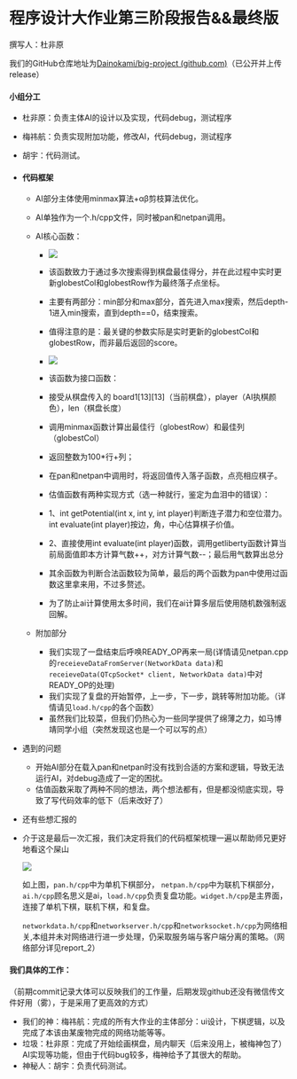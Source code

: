 # 程序设计大作业第三阶段报告&&最终版
撰写人：杜非原

我们的GitHub仓库地址为[Dainokami/big-project (github.com)](https://github.com/Dainokami/big-project)（已公开并上传release）

#### 小组分工

* 杜非原：负责主体AI的设计以及实现，代码debug，测试程序
  
* 梅祎航：负责实现附加功能，修改AI，代码debug，测试程序
  
* 胡宇：代码测试。
  
* #### 代码框架
  * AI部分主体使用minmax算法+αβ剪枝算法优化。
  * AI单独作为一个.h/cpp文件，同时被pan和netpan调用。
  * AI核心函数：
    * ![](/image/stage_3_0.png)
    * 该函数致力于通过多次搜索得到棋盘最佳得分，并在此过程中实时更新globestCol和globestRow作为最终落子点坐标。
    * 主要有两部分：min部分和max部分，首先进入max搜索，然后depth-1进入min搜索，直到depth==0，结束搜索。
    * 值得注意的是：最关键的参数实际是实时更新的globestCol和globestRow，而非最后返回的score。
    * ![](/image/stage_3_1.png)
    * 该函数为接口函数：
    * 接受从棋盘传入的 board1[13][13]（当前棋盘），player（AI执棋颜色），len（棋盘长度）
    * 调用minmax函数计算出最佳行（globestRow）和最佳列（globestCol）
    * 返回整数为100*行+列；
    * 在pan和netpan中调用时，将返回值传入落子函数，点亮相应棋子。
  
    * 估值函数有两种实现方式（选一种就行，鉴定为血泪中的错误）：
    * 1、int getPotential(int x, int y, int player)判断连子潜力和空位潜力。
         int evaluate(int player)按边，角，中心估算棋子价值。
    * 2、直接使用int evaluate(int player)函数，调用getliberty函数计算当前局面值即本方计算气数++，对方计算气数--；最后用气数算出总分
  
    * 其余函数为判断合法函数较为简单，最后的两个函数为pan中使用过函数这里拿来用，不过多赘述。
    
    * 为了防止ai计算使用太多时间，我们在ai计算多层后使用随机数强制返回解。



   * 附加部分
     * 我们实现了一盘结束后呼唤READY_OP再来一局(详情请见netpan.cpp的```receieveDataFromServer(NetworkData data)```和```receieveData(QTcpSocket* client, NetworkData data)```中对READY_OP的处理)
     * 我们实现了复盘的开始暂停，上一步，下一步，跳转等附加功能。（详情请见```load.h/cpp```的各个函数）
     * 虽然我们比较菜，但我们仍热心为一些同学提供了绵薄之力，如马博靖同学小组（突然发现这也是一个可以写的点）


* 遇到的问题
  * 开始AI部分在载入pan和netpan时没有找到合适的方案和逻辑，导致无法运行AI，对debug造成了一定的困扰。
  * 估值函数采取了两种不同的想法，两个想法都有，但是都没彻底实现，导致了写代码效率的低下（后来改好了）
  
*  还有些想汇报的

  * 介于这是最后一次汇报，我们决定将我们的代码框架梳理一遍以帮助师兄更好地看这个屎山

    ![](/image/stage_3_2.png)

    如上图，```pan.h/cpp```中为单机下棋部分， ```netpan.h/cpp```中为联机下棋部分，```ai.h/cpp```顾名思义是ai，```load.h/cpp```负责复盘功能。```widget.h/cpp```是主界面，连接了单机下棋，联机下棋，和复盘。
    
    ```networkdata.h/cpp```和```networkserver.h/cpp```和```networksocket.h/cpp```为网络相关,本组并未对网络进行进一步处理，仍采取服务端与客户端分离的策略。（网络部分详见report_2）



  #### 我们具体的工作：
  （前期commit记录大体可以反映我们的工作量，后期发现github还没有微信传文件好用（雾），于是采用了更高效的方式）
 * 我们的神：梅祎航：完成的所有大作业的主体部分：ui设计，下棋逻辑，以及完成了本该由某废物完成的网络功能等等。
 * 垃圾：杜非原：完成了开始绘画棋盘，局内聊天（后来没用上，被梅神包了）AI实现等功能，但由于代码bug较多，梅神给予了其很大的帮助。
 * 神秘人：胡宇：负责代码测试。

     